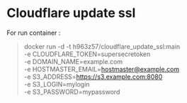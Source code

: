 # Cloudflare update ssl

For run container :
> docker run -d -t h963z57/cloudflare_update_ssl:main \
-e CLOUDFLARE_TOKEN=supersecretoken \
-e DOMAIN_NAME=example.com \
-e HOSTMASTER_EMAIL=hostmaster@example.com \
-e S3_ADDRESS=https://s3.example.com:8080 \
-e S3_LOGIN=mylogin \
-e S3_PASSWORD=mypassword
